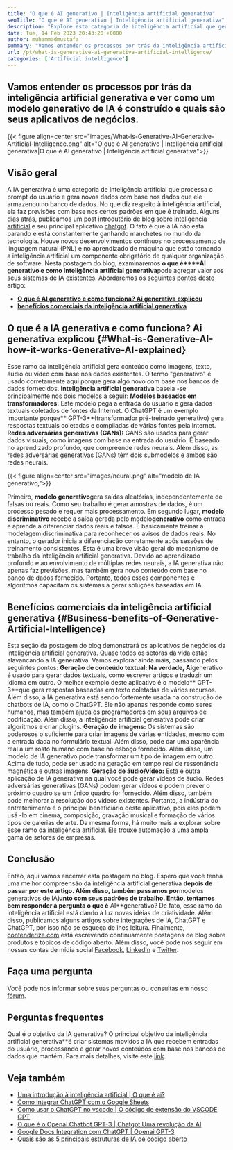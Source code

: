 ```yaml
---
title: "O que é AI generativo | Inteligência artificial generativa" 
seoTitle: "O que é AI generativo | Inteligência artificial generativa" 
description: "Explore esta categoria de inteligência artificial que gera conteúdo exclusivo. Vamos começar o artigo e tentar obter a resposta O que é IA generativa?" 
date: Tue, 14 Feb 2023 20:43:20 +0000
author: muhammadmustafa
summary: "Vamos entender os processos por trás da inteligência artificial generativa e ver como um modelo de IA generativo é construído e quais são seus aplicativos de negócios." 
url: /pt/what-is-generative-ai-generative-artificial-intelligence/
categories: ['Artificial intelligence']
---
```


## Vamos entender os processos por trás da inteligência artificial generativa e ver como um modelo generativo de IA é construído e quais são seus aplicativos de negócios.

{{< figure align=center src="images/What-is-Generative-AI-Generative-Artificial-Intelligence.png" alt="O que é AI generativo | Inteligência artificial generativa|O que é AI generativo | Inteligência artificial generativa">}}


## Visão geral
A IA generativa é uma categoria de inteligência artificial que processa o prompt do usuário e gera novos dados com base nos dados que ele armazenou no banco de dados. No que diz respeito à inteligência artificial, ela faz previsões com base nos certos padrões em que é treinado. Alguns dias atrás, publicamos um post introdutório de blog sobre [inteligência artificial][1] e seu principal aplicativo [chatgpt][2]. O fato é que a IA não está parando e está constantemente ganhando manchetes no mundo da tecnologia. Houve novos desenvolvimentos contínuos no processamento de linguagem natural (PNL) e no aprendizado de máquina que estão tornando a inteligência artificial um componente obrigatório de qualquer organização de software. Nesta postagem do blog, examinaremos **o que é****AI **generativo e como** Inteligência artificial generativa**pode agregar valor aos seus sistemas de IA existentes.
Abordaremos os seguintes pontos deste artigo:
* [ **O que é AI generativo e como funciona? Ai generativa explicou** ][3]
* [ **benefícios comerciais da inteligência artificial generativa** ][4]

## O que é a IA generativa e como funciona? Ai generativa explicou {#What-is-Generative-AI-how-it-works-Generative-AI-explained}

Esse ramo da inteligência artificial gera conteúdo como imagens, texto, áudio ou vídeo com base nos dados existentes. O termo "generativo" é usado corretamente aqui porque gera algo novo com base nos bancos de dados fornecidos.
**Inteligência artificial generativa** baseia -se principalmente nos dois modelos a seguir:
**Modelos baseados em transformadores:** Este modelo pega a entrada do usuário e gera dados textuais coletados de fontes da Internet. O ChatGPT é um exemplo importante porque** GPT-3**(transformador pré-treinado generativo) gera respostas textuais coletadas e compiladas de várias fontes pela Internet.
**Redes adversárias generativas (GANs):**  GANS são usados ​​para gerar dados visuais, como imagens com base na entrada do usuário. É baseado no aprendizado profundo, que compreende redes neurais. Além disso, as redes adversárias generativas (GANs) têm dois submodelos e ambos são redes neurais.

{{< figure align=center src="images/neural.png" alt="modelo de IA generativo,">}}

Primeiro, **modelo generativo**gera saídas aleatórias, independentemente de falsas ou reais. Como seu trabalho é gerar amostras de dados, é um processo pesado e requer mais processamento. Em segundo lugar, **modelo discriminativo** recebe a saída gerada pelo modelo**generativo** como entrada e aprende a diferenciar dados reais e falsos. É basicamente treinar a modelagem discriminativa para reconhecer os avisos de dados reais. No entanto, o gerador inicia a diferenciação corretamente após sessões de treinamento consistentes.
Esta é uma breve visão geral do mecanismo de trabalho da inteligência artificial generativa. Devido ao aprendizado profundo e ao envolvimento de múltiplas redes neurais, a IA generativa não apenas faz previsões, mas também gera novo conteúdo com base no banco de dados fornecido. Portanto, todos esses componentes e algoritmos capacitam os sistemas a gerar soluções baseadas em IA.

## Benefícios comerciais da inteligência artificial generativa {#Business-benefits-of-Generative-Artificial-Intelligence}

Esta seção da postagem do blog demonstrará os aplicativos de negócios da inteligência artificial generativa. Quase todos os setoras da vida estão alavancando a IA generativa. Vamos explorar ainda mais, passando pelos seguintes pontos:
**Geração de conteúdo textual: **Na verdade,** Ai**generativo é usado para gerar dados textuais, como escrever artigos e traduzir um idioma em outro. O melhor exemplo deste aplicativo é o modelo** GPT-3**que gera respostas baseadas em texto coletadas de vários recursos. Além disso, a IA generativa está sendo fortemente usada na construção de chatbots de IA, como o ChatGPT. Ele não apenas responde como seres humanos, mas também ajuda os programadores em seus arquivos de codificação. Além disso, a inteligência artificial generativa pode criar algoritmos e criar plugins.
**Geração de imagens:**  Os sistemas são poderosos o suficiente para criar imagens de várias entidades, mesmo com a entrada dada no formulário textual. Além disso, pode dar uma aparência real a um rosto humano com base no esboço fornecido. Além disso, um modelo de IA generativo pode transformar um tipo de imagem em outro. Acima de tudo, pode ser usado na geração em tempo real de ressonância magnética e outras imagens.
**Geração de áudio/vídeo:**  Esta é outra aplicação de IA generativa na qual você pode gerar vídeos de áudio. Redes adversárias generativas (GANs) podem gerar vídeos e podem prever o próximo quadro se um único quadro for fornecido. Além disso, também pode melhorar a resolução dos vídeos existentes. Portanto, a indústria do entretenimento é o principal beneficiário deste aplicativo, pois eles podem usá -lo em cinema, composição, gravação musical e formação de vários tipos de galerias de arte.
Da mesma forma, há muito mais a explorar sobre esse ramo da inteligência artificial. Ele trouxe automação a uma ampla gama de setores de empresas.

## Conclusão
Então, aqui vamos encerrar esta postagem no blog. Espero que você tenha uma melhor compreensão da inteligência artificial generativa **depois de passar por este artigo. Além disso, também passamos por**modelos generativos de IA**junto com seus padrões de trabalho. Então, tentamos bem responder à pergunta o que é** AI**generativo? De fato, esse ramo da inteligência artificial está dando à luz novas idéias de criatividade. Além disso, publicamos alguns artigos sobre integrações de IA, ChatGPT e ChatGPT, por isso não se esqueça de lhes leitura.
Finalmente, [contenderize.com][5] está escrevendo continuamente postagens de blog sobre produtos e tópicos de código aberto. Além disso, você pode nos seguir em nossas contas de mídia social [Facebook][6], [LinkedIn][7] e [Twitter][8].

## Faça uma pergunta
Você pode nos informar sobre suas perguntas ou consultas em nosso [fórum][9].

## Perguntas frequentes
Qual é o objetivo da IA ​​generativa?
O principal objetivo da inteligência artificial generativa**é criar sistemas movidos a IA que recebem entradas do usuário, processando e gerar novos conteúdos com base nos bancos de dados que mantém. Para mais detalhes, visite este [link][3].

## Veja também
  * [Uma introdução à inteligência artificial | O que é ai?][1]
  * [Como integrar ChatGPT com o Google Sheets][10]
  * [Como usar o ChatGPT no vscode | O código de extensão do VSCODE GPT][11]
  * [O que é o Openai Chatbot GPT-3 | Chatgpt Uma revolução da AI][2]
  * [Google Docs Integration com ChatGPT | Openai GPT-3][12]
  * [Quais são as 5 principais estruturas de IA de código aberto][13]



[1]: https://blog.containerize.com/artificial-intelligence/an-introduction-to-artificial-intelligence-what-is-ai/
[2]: https://blog.containerize.com/artificial-intelligence/what-is-openai-chatbot-gpt-3-chatgpt-an-ai-revolution/
[3]: #What-is-Generative-AI-how-it-works-Generative-AI-explained
[4]: #Business-benefits-of-Generative-Artificial-Intelligence
[5]: https://www.containerize.com/
[6]: https://web.facebook.com/containerize
[7]: https://www.linkedin.com/company/containerize/
[8]: https://twitter.com/containerize_co
[9]: https://forum.containerize.com/
[10]: https://blog.containerize.com/artificial-intelligence/integrate-chatgpt-with-google-sheets/
[11]: https://blog.containerize.com/artificial-intelligence/how-to-use-chatgpt-in-vscode-the-vscode-extension-codegpt/
[12]: https://blog.containerize.com/artificial-intelligence/google-docs-integration-with-chatgpt/
[13]: https://blog.containerize.com/artificial-intelligence/top-5-open-source-ai-frameworks/

